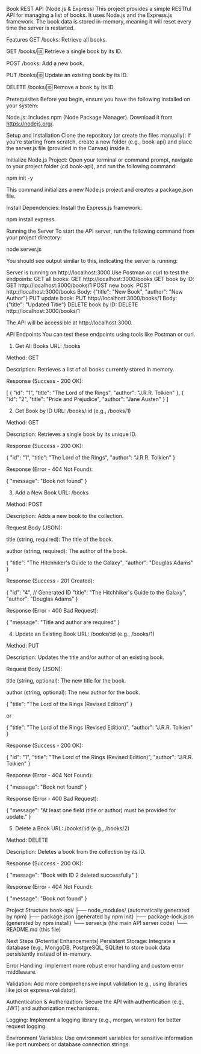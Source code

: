 Book REST API (Node.js & Express)
This project provides a simple RESTful API for managing a list of books. It uses Node.js and the Express.js framework. The book data is stored in-memory, meaning it will reset every time the server is restarted.

Features
GET /books: Retrieve all books.

GET /books/:id: Retrieve a single book by its ID.

POST /books: Add a new book.

PUT /books/:id: Update an existing book by its ID.

DELETE /books/:id: Remove a book by its ID.

Prerequisites
Before you begin, ensure you have the following installed on your system:

Node.js: Includes npm (Node Package Manager). Download it from https://nodejs.org/.

Setup and Installation
Clone the repository (or create the files manually):
If you're starting from scratch, create a new folder (e.g., book-api) and place the server.js file (provided in the Canvas) inside it.

Initialize Node.js Project:
Open your terminal or command prompt, navigate to your project folder (cd book-api), and run the following command:

npm init -y

This command initializes a new Node.js project and creates a package.json file.

Install Dependencies:
Install the Express.js framework:

npm install express

Running the Server
To start the API server, run the following command from your project directory:

node server.js

You should see output similar to this, indicating the server is running:

Server is running on http://localhost:3000
Use Postman or curl to test the endpoints:
  GET all books: GET http://localhost:3000/books
  GET book by ID: GET http://localhost:3000/books/1
  POST new book: POST http://localhost:3000/books
    Body: {"title": "New Book", "author": "New Author"}
  PUT update book: PUT http://localhost:3000/books/1
    Body: {"title": "Updated Title"}
  DELETE book by ID: DELETE http://localhost:3000/books/1

The API will be accessible at http://localhost:3000.

API Endpoints
You can test these endpoints using tools like Postman or curl.

1. Get All Books
URL: /books

Method: GET

Description: Retrieves a list of all books currently stored in memory.

Response (Success - 200 OK):

[
    { "id": "1", "title": "The Lord of the Rings", "author": "J.R.R. Tolkien" },
    { "id": "2", "title": "Pride and Prejudice", "author": "Jane Austen" }
]

2. Get Book by ID
URL: /books/:id (e.g., /books/1)

Method: GET

Description: Retrieves a single book by its unique ID.

Response (Success - 200 OK):

{ "id": "1", "title": "The Lord of the Rings", "author": "J.R.R. Tolkien" }

Response (Error - 404 Not Found):

{ "message": "Book not found" }

3. Add a New Book
URL: /books

Method: POST

Description: Adds a new book to the collection.

Request Body (JSON):

title (string, required): The title of the book.

author (string, required): The author of the book.

{
    "title": "The Hitchhiker's Guide to the Galaxy",
    "author": "Douglas Adams"
}

Response (Success - 201 Created):

{
    "id": "4", // Generated ID
    "title": "The Hitchhiker's Guide to the Galaxy",
    "author": "Douglas Adams"
}

Response (Error - 400 Bad Request):

{ "message": "Title and author are required" }

4. Update an Existing Book
URL: /books/:id (e.g., /books/1)

Method: PUT

Description: Updates the title and/or author of an existing book.

Request Body (JSON):

title (string, optional): The new title for the book.

author (string, optional): The new author for the book.

{
    "title": "The Lord of the Rings (Revised Edition)"
}

or

{
    "title": "The Lord of the Rings (Revised Edition)",
    "author": "J.R.R. Tolkien"
}

Response (Success - 200 OK):

{ "id": "1", "title": "The Lord of the Rings (Revised Edition)", "author": "J.R.R. Tolkien" }

Response (Error - 404 Not Found):

{ "message": "Book not found" }

Response (Error - 400 Bad Request):

{ "message": "At least one field (title or author) must be provided for update." }

5. Delete a Book
URL: /books/:id (e.g., /books/2)

Method: DELETE

Description: Deletes a book from the collection by its ID.

Response (Success - 200 OK):

{ "message": "Book with ID 2 deleted successfully" }

Response (Error - 404 Not Found):

{ "message": "Book not found" }

Project Structure
book-api/
├── node_modules/   (automatically generated by npm)
├── package.json    (generated by npm init)
├── package-lock.json (generated by npm install)
└── server.js       (the main API server code)
└── README.md       (this file)

Next Steps (Potential Enhancements)
Persistent Storage: Integrate a database (e.g., MongoDB, PostgreSQL, SQLite) to store book data persistently instead of in-memory.

Error Handling: Implement more robust error handling and custom error middleware.

Validation: Add more comprehensive input validation (e.g., using libraries like joi or express-validator).

Authentication & Authorization: Secure the API with authentication (e.g., JWT) and authorization mechanisms.

Logging: Implement a logging library (e.g., morgan, winston) for better request logging.

Environment Variables: Use environment variables for sensitive information like port numbers or database connection strings.
